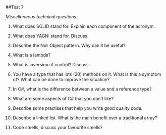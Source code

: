 ##Test 7

*Miscellaneous technical questions.*

1. What does SOLID stand for. Explain each component of the acronym.

2. What does YAGNI stand for. Discuss.

3. Describe the Null Object pattern. Why can it be useful?

4. What is a lambda?

5. What is inversion of control? Discuss.

6. You have a type that has lots (20) methods on it. What is this a symptom of? What can be done to improve the situation?

7. In C#, what is the difference between a value and a reference type?

8. What are some aspects of C# that you don’t like?

9. Describe some practises that help you write good quality code.

10. Describe a linked list. What is the main benefit over a traditional array?
 
11. Code smells, discuss your favourite smells?
